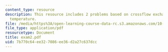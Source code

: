 ```yaml
---
content_type: resource
description: This resource includes 2 problems based on crossflow exchanger, and air
  temperature.
file: /media/https%3A/open-learning-course-data-rc.s3.amazonaws.com/10-302-transport-processes-fall-2004/7b770c64ee327086ee36d2a27c637dcc_exam2.pdf
file_type: application/pdf
resourcetype: Document
title: exam2.pdf
uid: 7b770c64-ee32-7086-ee36-d2a27c637dcc
---
```

